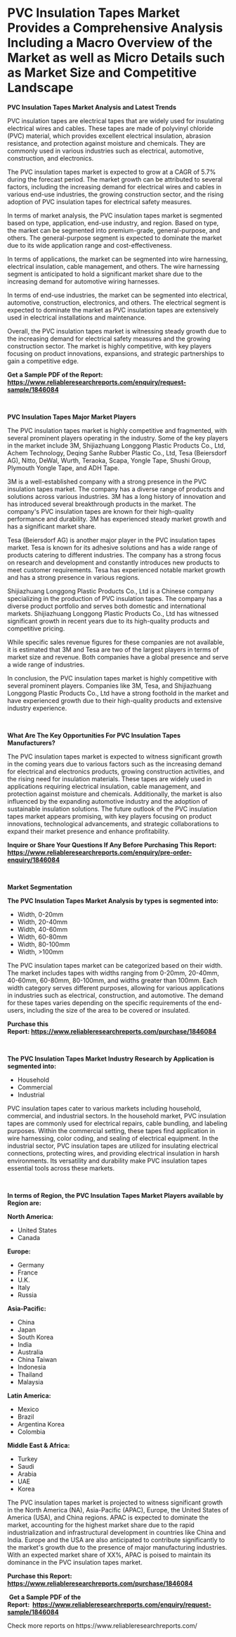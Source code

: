 <p><h1>PVC Insulation Tapes Market Provides a Comprehensive Analysis Including a Macro Overview of the Market as well as Micro Details such as Market Size and Competitive Landscape</h1></p><p><strong>PVC Insulation Tapes Market Analysis and Latest Trends</strong></p>
<p><p>PVC insulation tapes are electrical tapes that are widely used for insulating electrical wires and cables. These tapes are made of polyvinyl chloride (PVC) material, which provides excellent electrical insulation, abrasion resistance, and protection against moisture and chemicals. They are commonly used in various industries such as electrical, automotive, construction, and electronics.</p><p>The PVC insulation tapes market is expected to grow at a CAGR of 5.7% during the forecast period. The market growth can be attributed to several factors, including the increasing demand for electrical wires and cables in various end-use industries, the growing construction sector, and the rising adoption of PVC insulation tapes for electrical safety measures.</p><p>In terms of market analysis, the PVC insulation tapes market is segmented based on type, application, end-use industry, and region. Based on type, the market can be segmented into premium-grade, general-purpose, and others. The general-purpose segment is expected to dominate the market due to its wide application range and cost-effectiveness.</p><p>In terms of applications, the market can be segmented into wire harnessing, electrical insulation, cable management, and others. The wire harnessing segment is anticipated to hold a significant market share due to the increasing demand for automotive wiring harnesses.</p><p>In terms of end-use industries, the market can be segmented into electrical, automotive, construction, electronics, and others. The electrical segment is expected to dominate the market as PVC insulation tapes are extensively used in electrical installations and maintenance.</p><p>Overall, the PVC insulation tapes market is witnessing steady growth due to the increasing demand for electrical safety measures and the growing construction sector. The market is highly competitive, with key players focusing on product innovations, expansions, and strategic partnerships to gain a competitive edge.</p></p>
<p><strong>Get a Sample PDF of the Report:&nbsp; <a href="https://www.reliableresearchreports.com/enquiry/request-sample/1846084">https://www.reliableresearchreports.com/enquiry/request-sample/1846084</a></strong></p>
<p>&nbsp;</p>
<p><strong>PVC Insulation Tapes Major Market Players</strong></p>
<p><p>The PVC insulation tapes market is highly competitive and fragmented, with several prominent players operating in the industry. Some of the key players in the market include 3M, Shijiazhuang Longgong Plastic Products Co., Ltd, Achem Technology, Deqing Sanhe Rubber Plastic Co., Ltd, Tesa (Beiersdorf AG), Nitto, DeWal, Wurth, Teraoka, Scapa, Yongle Tape, Shushi Group, Plymouth Yongle Tape, and ADH Tape.</p><p>3M is a well-established company with a strong presence in the PVC insulation tapes market. The company has a diverse range of products and solutions across various industries. 3M has a long history of innovation and has introduced several breakthrough products in the market. The company's PVC insulation tapes are known for their high-quality performance and durability. 3M has experienced steady market growth and has a significant market share.</p><p>Tesa (Beiersdorf AG) is another major player in the PVC insulation tapes market. Tesa is known for its adhesive solutions and has a wide range of products catering to different industries. The company has a strong focus on research and development and constantly introduces new products to meet customer requirements. Tesa has experienced notable market growth and has a strong presence in various regions.</p><p>Shijiazhuang Longgong Plastic Products Co., Ltd is a Chinese company specializing in the production of PVC insulation tapes. The company has a diverse product portfolio and serves both domestic and international markets. Shijiazhuang Longgong Plastic Products Co., Ltd has witnessed significant growth in recent years due to its high-quality products and competitive pricing.</p><p>While specific sales revenue figures for these companies are not available, it is estimated that 3M and Tesa are two of the largest players in terms of market size and revenue. Both companies have a global presence and serve a wide range of industries.</p><p>In conclusion, the PVC insulation tapes market is highly competitive with several prominent players. Companies like 3M, Tesa, and Shijiazhuang Longgong Plastic Products Co., Ltd have a strong foothold in the market and have experienced growth due to their high-quality products and extensive industry experience.</p></p>
<p>&nbsp;</p>
<p><strong>What Are The Key Opportunities For PVC Insulation Tapes Manufacturers?</strong></p>
<p><p>The PVC insulation tapes market is expected to witness significant growth in the coming years due to various factors such as the increasing demand for electrical and electronics products, growing construction activities, and the rising need for insulation materials. These tapes are widely used in applications requiring electrical insulation, cable management, and protection against moisture and chemicals. Additionally, the market is also influenced by the expanding automotive industry and the adoption of sustainable insulation solutions. The future outlook of the PVC insulation tapes market appears promising, with key players focusing on product innovations, technological advancements, and strategic collaborations to expand their market presence and enhance profitability.</p></p>
<p><strong>Inquire or Share Your Questions If Any Before Purchasing This Report: <a href="https://www.reliableresearchreports.com/enquiry/pre-order-enquiry/1846084">https://www.reliableresearchreports.com/enquiry/pre-order-enquiry/1846084</a></strong></p>
<p>&nbsp;</p>
<p><strong>Market Segmentation</strong></p>
<p><strong>The PVC Insulation Tapes Market Analysis by types is segmented into:</strong></p>
<p><ul><li>Width, 0-20mm</li><li>Width, 20-40mm</li><li>Width, 40-60mm</li><li>Width, 60-80mm</li><li>Width, 80-100mm</li><li>Width, >100mm</li></ul></p>
<p><p>The PVC insulation tapes market can be categorized based on their width. The market includes tapes with widths ranging from 0-20mm, 20-40mm, 40-60mm, 60-80mm, 80-100mm, and widths greater than 100mm. Each width category serves different purposes, allowing for various applications in industries such as electrical, construction, and automotive. The demand for these tapes varies depending on the specific requirements of the end-users, including the size of the area to be covered or insulated.</p></p>
<p><strong>Purchase this Report:&nbsp;<a href="https://www.reliableresearchreports.com/purchase/1846084">https://www.reliableresearchreports.com/purchase/1846084</a></strong></p>
<p>&nbsp;</p>
<p><strong>The PVC Insulation Tapes Market Industry Research by Application is segmented into:</strong></p>
<p><ul><li>Household</li><li>Commercial</li><li>Industrial</li></ul></p>
<p><p>PVC insulation tapes cater to various markets including household, commercial, and industrial sectors. In the household market, PVC insulation tapes are commonly used for electrical repairs, cable bundling, and labeling purposes. Within the commercial setting, these tapes find application in wire harnessing, color coding, and sealing of electrical equipment. In the industrial sector, PVC insulation tapes are utilized for insulating electrical connections, protecting wires, and providing electrical insulation in harsh environments. Its versatility and durability make PVC insulation tapes essential tools across these markets.</p></p>
<p>&nbsp;</p>
<p><strong>In terms of Region, the PVC Insulation Tapes Market Players available by Region are:</strong></p>
<p>
    <p> <strong> North America: </strong>
        <ul>
            <li>United States</li>
            <li>Canada</li>
        </ul>
        </p> 
    <p> <strong> Europe: </strong>
        <ul>
            <li>Germany</li>
            <li>France</li>
            <li>U.K.</li>
            <li>Italy</li>
            <li>Russia</li>
        </ul>
        </p> 
    <p> <strong> Asia-Pacific: </strong>
        <ul>
            <li>China</li>
            <li>Japan</li>
            <li>South Korea</li>
            <li>India</li>
            <li>Australia</li>
            <li>China Taiwan</li>
            <li>Indonesia</li>
            <li>Thailand</li>
            <li>Malaysia</li>
        </ul>
        </p> 
    <p> <strong> Latin America: </strong>
        <ul>
            <li>Mexico</li>
            <li>Brazil</li>
            <li>Argentina Korea</li>
            <li>Colombia</li>
        </ul>
        </p> 
    <p> <strong> Middle East & Africa: </strong>
        <ul>
            <li>Turkey</li>
            <li>Saudi</li>
            <li>Arabia</li>
            <li>UAE</li>
            <li>Korea</li>
        </ul>
    </p>
    </p>
<p><p>The PVC insulation tapes market is projected to witness significant growth in the North America (NA), Asia-Pacific (APAC), Europe, the United States of America (USA), and China regions. APAC is expected to dominate the market, accounting for the highest market share due to the rapid industrialization and infrastructural development in countries like China and India. Europe and the USA are also anticipated to contribute significantly to the market's growth due to the presence of major manufacturing industries. With an expected market share of XX%, APAC is poised to maintain its dominance in the PVC insulation tapes market.</p></p>
<p><strong>Purchase this Report: <a href="https://www.reliableresearchreports.com/purchase/1846084">https://www.reliableresearchreports.com/purchase/1846084</a></strong></p>
<p>&nbsp;<strong>Get a Sample PDF of the Report:&nbsp;&nbsp;<a href="https://www.reliableresearchreports.com/enquiry/request-sample/1846084">https://www.reliableresearchreports.com/enquiry/request-sample/1846084</a></strong></p>
<p><strong></strong></p>
<p>Check more reports on https://www.reliableresearchreports.com/</p>